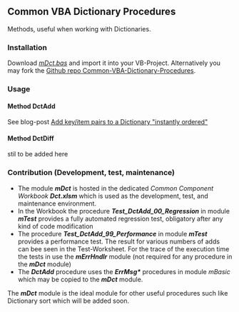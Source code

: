 ## Common VBA Dictionary Procedures

Methods, useful when working with Dictionaries.

### Installation
Download [_mDct.bas_](https://gitcdn.link/repo/warbe-maker/Common-VBA-Dictionary-Procedures/master/mDct.bas) and import it into your VB-Project. Alternatively you may fork the [Github repo Common-VBA-Dictionary-Procedures](https://github.com/warbe-maker/Common-VBA-Dictionary-Procedures).

### Usage
#### Method DctAdd
See blog-post [Add key/item pairs to a Dictionary "instantly ordered"](https://warbe-maker.github.io)
#### Method DctDiff
stil to be added here

### Contribution (Development, test, maintenance)
- The module **_mDct_** is hosted in the dedicated _Common Component Workbook_ **_Dct.xlsm_** which is used as the development, test, and maintenance environment.
- In the Workbook the procedure **_Test\_DctAdd\_00\_Regression_** in module **_mTest_** provides a fully automated regression test, obligatory after any kind of code modification
- The procedure **_Test\_DctAdd\_99\_Performance_** in module **_mTest_** provides a performance test. The result for various numbers of adds can bee seen in the Test-Worksheet. For the trace of the execution time the tests in use the **_mErrHndlr_** module (not required for any procedure in the **_mDct_** module)
- The **_DctAdd_** procedure uses the **_ErrMsg\*_** procedures in module _mBasic_ which may be copied to the **_mDct_** module.

The **_mDct_** module is the ideal module for other useful procedures such like Dictionary sort which will be added soon.